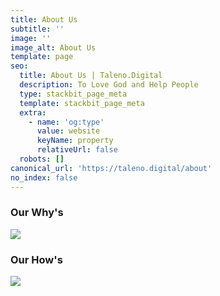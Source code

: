 ```yaml
---
title: About Us
subtitle: ''
image: ''
image_alt: About Us
template: page
seo:
  title: About Us | Taleno.Digital
  description: To Love God and Help People
  type: stackbit_page_meta
  template: stackbit_page_meta
  extra:
    - name: 'og:type'
      value: website
      keyName: property
      relativeUrl: false
  robots: []
canonical_url: 'https://taleno.digital/about'
no_index: false
---
```

### Our Why's

![](/images/1-2.png)

### Our How's

![](/images/2-1.png)